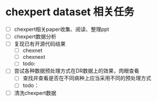 # chexpert dataset 相关任务
- [ ] chexpert相关paper收集、阅读、整理ppt
- [ ] chexpert数据分析
- [ ] 复现已有开源代码结果
  - [ ] chexnet
  - [ ] chexnext
  - [ ] todo:
- [ ] 尝试各种数据预处理方式在DR数据上的效果，肉眼查看
  - [ ] 查找并查看是否在不同病种上应当采用不同的预处理方式
  - [ ] todo：
- [ ] 清洗chexpert数据